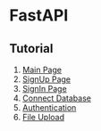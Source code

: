 # FastAPI

## Tutorial
1. [Main Page]()
2. [SignUp Page]()
3. [SignIn Page]()
4. [Connect Database]()
5. [Authentication]()
6. [File Upload]()
